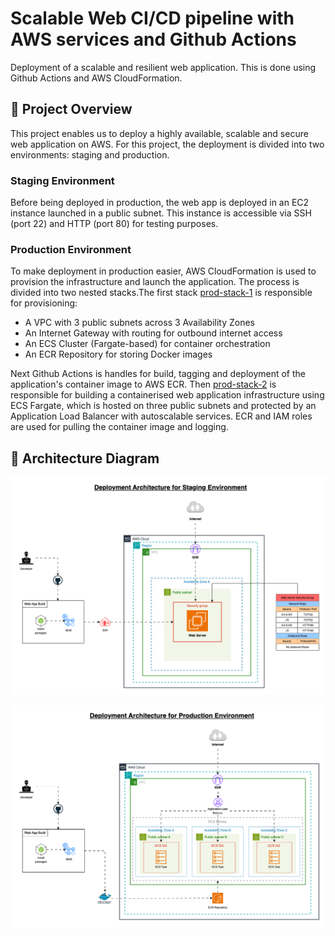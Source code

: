 # Scalable Web CI/CD pipeline with AWS services and Github Actions

Deployment of a scalable and resilient web application. This is done using Github Actions and AWS CloudFormation.

## 🚀 Project Overview

This project enables us to deploy a highly available, scalable and secure web application on AWS. For this project, the deployment is divided into two environments: staging and production.

### Staging Environment
Before being deployed in production, the web app is deployed in an EC2 instance launched in a public subnet. This instance is accessible via SSH (port 22) and HTTP (port 80) for testing purposes.

### Production Environment 
To make deployment in production easier, AWS CloudFormation is used to provision the infrastructure and launch the application. The process is divided into two nested stacks.The first stack [prod-stack-1](infrastructure/cloudformation/prod-stack-1.yml) is responsible for provisioning:
- A VPC with 3 public subnets across 3 Availability Zones
- An Internet Gateway with routing for outbound internet access
- An ECS Cluster (Fargate-based) for container orchestration
- An ECR Repository for storing Docker images

Next Github Actions is handles for build, tagging and deployment of the application's container image to AWS ECR. Then [prod-stack-2](infrastructure/cloudformation/prod-stack-2.yml) is responsible for building a containerised web application infrastructure using ECS Fargate, which is hosted on three public subnets and protected by an Application Load Balancer with autoscalable services. ECR and IAM roles are used for pulling the container image and logging.


## 📌 Architecture Diagram

![Staging Architecture Diagram](https://github.com/djeukeu/aws-web-app/blob/master/web-ci-cd-1.png)

![Production Architecture Diagram](https://github.com/djeukeu/aws-web-app/blob/master/web-ci-cd-2.png)